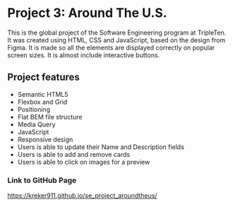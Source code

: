 # Project 3: Around The U.S.

This is the global project of the Software Engineering program at TripleTen. It was created using HTML, CSS and JavaScript, based on the design from Figma. It is made so all the elements are displayed correctly on popular screen sizes. It is almost include interactive buttons.

## Project features

- Semantic HTML5
- Flexbox and Grid
- Positioning
- Flat BEM file structure
- Media Query
- JavaScript
- Responsive design
- Users is able to update their Name and Description fields
- Users is able to add and remove cards
- Users is able to click on images for a preview

### Link to GitHub Page

https://kreker911.github.io/se_project_aroundtheus/
